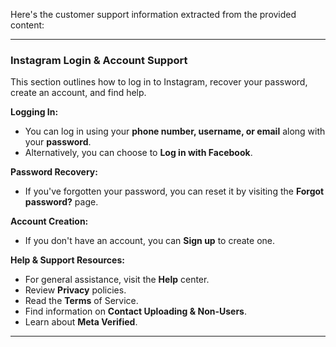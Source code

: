 Here's the customer support information extracted from the provided content:

---

### Instagram Login & Account Support

This section outlines how to log in to Instagram, recover your password, create an account, and find help.

**Logging In:**
*   You can log in using your **phone number, username, or email** along with your **password**.
*   Alternatively, you can choose to **Log in with Facebook**.

**Password Recovery:**
*   If you've forgotten your password, you can reset it by visiting the **Forgot password?** page.

**Account Creation:**
*   If you don't have an account, you can **Sign up** to create one.

**Help & Support Resources:**
*   For general assistance, visit the **Help** center.
*   Review **Privacy** policies.
*   Read the **Terms** of Service.
*   Find information on **Contact Uploading & Non-Users**.
*   Learn about **Meta Verified**.

---